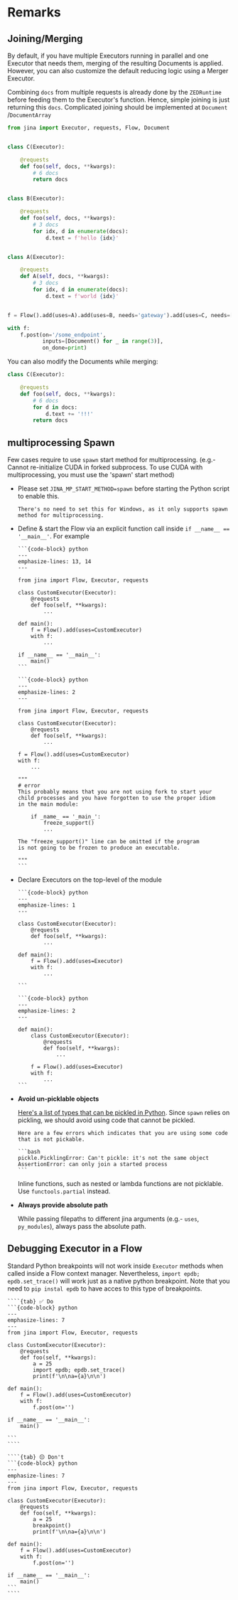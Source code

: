 # Remarks


## Joining/Merging

By default, if you have multiple Executors running in parallel and one Executor that needs them, merging of the 
resulting Documents is applied. However, you can also customize the default reducing logic using a Merger Executor.

Combining `docs` from multiple requests is already done by the `ZEDRuntime` before feeding them to the Executor's
function. Hence, simple joining is just returning this `docs`. Complicated joining should be implemented at `Document`
/`DocumentArray`

```python
from jina import Executor, requests, Flow, Document


class C(Executor):

    @requests
    def foo(self, docs, **kwargs):
        # 6 docs
        return docs


class B(Executor):

    @requests
    def foo(self, docs, **kwargs):
        # 3 docs
        for idx, d in enumerate(docs):
            d.text = f'hello {idx}'


class A(Executor):

    @requests
    def A(self, docs, **kwargs):
        # 3 docs
        for idx, d in enumerate(docs):
            d.text = f'world {idx}'


f = Flow().add(uses=A).add(uses=B, needs='gateway').add(uses=C, needs=['executor0', 'executor1'])

with f:
    f.post(on='/some_endpoint',
           inputs=[Document() for _ in range(3)],
           on_done=print)
```

You can also modify the Documents while merging:

```python
class C(Executor):

    @requests
    def foo(self, docs, **kwargs):
        # 6 docs
        for d in docs:
            d.text += '!!!'
        return docs
```


## multiprocessing Spawn

Few cases require to use `spawn` start method for multiprocessing. 
(e.g.- Cannot re-initialize CUDA in forked subprocess. To use CUDA with multiprocessing, you must use the 'spawn' start method)

- Please set `JINA_MP_START_METHOD=spawn` before starting the Python script to enable this.

    ````{hint}
    There's no need to set this for Windows, as it only supports spawn method for multiprocessing. 
    ````

- Define & start the Flow via an explicit function call inside `if __name__ == '__main__'`. For example

    ````{tab} ✅ Do
    ```{code-block} python
    ---
    emphasize-lines: 13, 14
    ---

    from jina import Flow, Executor, requests

    class CustomExecutor(Executor):
        @requests
        def foo(self, **kwargs):
            ...

    def main():
        f = Flow().add(uses=CustomExecutor)
        with f:
            ...

    if __name__ == '__main__':
        main()
    ```
    ````

    ````{tab} 😔 Don't
    ```{code-block} python
    ---
    emphasize-lines: 2
    ---

    from jina import Flow, Executor, requests

    class CustomExecutor(Executor):
        @requests
        def foo(self, **kwargs):
            ...

    f = Flow().add(uses=CustomExecutor)
    with f:
        ...

    """
    # error
    This probably means that you are not using fork to start your
    child processes and you have forgotten to use the proper idiom
    in the main module:

        if _name_ == '_main_':
            freeze_support()
            ...

    The "freeze_support()" line can be omitted if the program
    is not going to be frozen to produce an executable.

    """
    ```

    ````

- Declare Executors on the top-level of the module 

    ````{tab} ✅ Do
    ```{code-block} python
    ---
    emphasize-lines: 1
    ---

    class CustomExecutor(Executor):
        @requests
        def foo(self, **kwargs):
            ...

    def main():
        f = Flow().add(uses=Executor)
        with f:
            ...

    ```
    ````

    ````{tab} 😔 Don't
    ```{code-block} python
    ---
    emphasize-lines: 2
    ---

    def main():
        class CustomExecutor(Executor):
            @requests
            def foo(self, **kwargs):
                ...

        f = Flow().add(uses=Executor)
        with f:
            ...
    ```
    ````

- **Avoid un-picklable objects**

    [Here's a list of types that can be pickled in Python](https://docs.python.org/3/library/pickle.html#what-can-be-pickled-and-unpickled). Since `spawn` relies on pickling, we should avoid using code that cannot be pickled.

    ````{hint}
    Here are a few errors which indicates that you are using some code that is not pickable.

    ```bash
    pickle.PicklingError: Can't pickle: it's not the same object
    AssertionError: can only join a started process
    ```

    ````

    Inline functions, such as nested or lambda functions are not picklable. Use `functools.partial` instead.

- **Always provide absolute path**

    While passing filepaths to different jina arguments (e.g.- `uses`, `py_modules`), always pass the absolute path.





## Debugging Executor in a Flow

Standard Python breakpoints will not work inside `Executor` methods when called inside a Flow context manager. Nevertheless, `import epdb; epdb.set_trace()` will work just as a native python breakpoint. Note that you need to `pip instal epdb` to have acces to this type of breakpoints.


    ````{tab} ✅ Do
    ```{code-block} python
    ---
    emphasize-lines: 7
    ---
    from jina import Flow, Executor, requests
     
    class CustomExecutor(Executor):
        @requests
        def foo(self, **kwargs):
            a = 25
            import epdb; epdb.set_trace() 
            print(f'\n\na={a}\n\n')
     
    def main():
        f = Flow().add(uses=CustomExecutor)
        with f:
            f.post(on='')

    if __name__ == '__main__':
        main()

    ```
    ````

    ````{tab} 😔 Don't
    ```{code-block} python
    ---
    emphasize-lines: 7
    ---
    from jina import Flow, Executor, requests
     
    class CustomExecutor(Executor):
        @requests
        def foo(self, **kwargs):
            a = 25
            breakpoint()
            print(f'\n\na={a}\n\n')
     
    def main():
        f = Flow().add(uses=CustomExecutor)
        with f:
            f.post(on='')
     
    if __name__ == '__main__':
        main()
    ```
    ````






